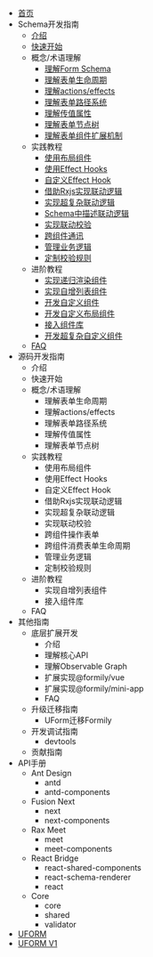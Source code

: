- [首页](./home.tsx)
- Schema开发指南
  - [介绍](./schema-develop/introduction.md)
  - [快速开始](./schema-develop/quick-start.md)
  - 概念/术语理解
    - [理解Form Schema](./schema-develop/form-schema.md)
    - [理解表单生命周期](./schema-develop/lifecycle.md)
    - [理解actions/effects](./schema-develop/actions-effects.md)
    - [理解表单路径系统](./schema-develop/form-path.md)
    - [理解传值属性](./schema-develop/value.md)
    - [理解表单节点树](./schema-develop/form-graph.md)
    - [理解表单组件扩展机制](./schema-develop/extension.md)
  - 实践教程
    - [使用布局组件](./schema-develop/use-form-layout.md)
    - [使用Effect Hooks](./schema-develop/use-effect-hook.md)
    - [自定义Effect Hook](./schema-develop/create-effect-hook.md)
    - [借助Rxjs实现联动逻辑](./schema-develop/linkage-by-rxjs.md)
    - [实现超复杂联动逻辑](./schema-develop/complex-linkage.md)
    - [Schema中描述联动逻辑](./schema-develop/schema-linkage.md)
    - [实现联动校验](./schema-develop/linkage-validate.md)
    - [跨组件通讯](./schema-develop/cross-component-comunicate.md)
    - [管理业务逻辑](./schema-develop/manage-business.md)
    - [定制校验规则](./schema-develop/custom-validation.md)
  - 进阶教程
    - [实现递归渲染组件](./schema-develop/recursive-render.md)
    - [实现自增列表组件](./schema-develop/self-inc-component.md)
    - [开发自定义组件](./schema-develop/create-field-component.md)
    - [开发自定义布局组件](./schema-develop/create-layout-component.md)
    - [接入组件库](./schema-develop/use-components.md)
    - [开发超复杂自定义组件](./schema-develop/create-complex-field-component.md)
  - [FAQ](./schema-develop/faq.md)
- 源码开发指南
  - 介绍
  - 快速开始
  - 概念/术语理解
    - 理解表单生命周期
    - 理解actions/effects
    - 理解表单路径系统
    - 理解传值属性
    - 理解表单节点树
  - 实践教程
    - 使用布局组件
    - 使用Effect Hooks
    - 自定义Effect Hook
    - 借助Rxjs实现联动逻辑
    - 实现超复杂联动逻辑
    - 实现联动校验
    - 跨组件操作表单
    - 跨组件消费表单生命周期
    - 管理业务逻辑
    - 定制校验规则
  - 进阶教程
    - 实现自增列表组件
    - 接入组件库
  - FAQ
- 其他指南
  - 底层扩展开发
    - 介绍
    - 理解核心API
    - 理解Observable Graph
    - 扩展实现@formily/vue
    - 扩展实现@formily/mini-app
    - FAQ
  - 升级迁移指南
    - UForm迁移Formily
  - 开发调试指南
    - devtools
  - 贡献指南
- API手册
  - Ant Design
    - antd
    - antd-components
  - Fusion Next
    - next
    - next-components
  - Rax Meet
    - meet
    - meet-components
  - React Bridge
    - react-shared-components
    - react-schema-renderer
    - react
  - Core
    - core
    - shared
    - validator
- [UFORM](https://uformjs.org)
- [UFORM V1](https://uform-next.netlify.com)